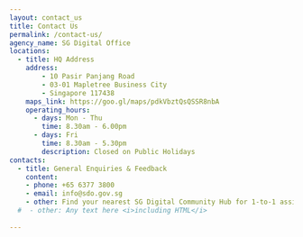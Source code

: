```yaml
---
layout: contact_us
title: Contact Us
permalink: /contact-us/
agency_name: SG Digital Office
locations:
  - title: HQ Address
    address:
        - 10 Pasir Panjang Road
        - 03-01 Mapletree Business City
        - Singapore 117438
    maps_link: https://goo.gl/maps/pdkVbztQsQSSR8nbA
    operating_hours:
      - days: Mon - Thu
        time: 8.30am - 6.00pm
      - days: Fri
        time: 8.30am - 5.30pm
        description: Closed on Public Holidays
contacts:
  - title: General Enquiries & Feedback
    content:
    - phone: +65 6377 3800
    - email: info@sdo.gov.sg
    - other: Find your nearest SG Digital Community Hub for 1-to-1 assistance [here](https://www.sdo.gov.sg/sg-digital-community-hubs/).
  #  - other: Any text here <i>including HTML</i>
 
---
```

